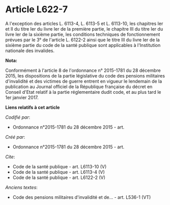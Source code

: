 # Article L622-7

A l'exception des articles L. 6113-4, L. 6113-5 et L. 6113-10, les chapitres Ier et II du titre Ier du livre Ier de la
première partie, le chapitre III du titre Ier du livre Ier de la sixième partie, les conditions techniques de fonctionnement
prévues par le 3° de l'article L. 6122-2 ainsi que le titre III du livre Ier de la sixième partie du code de la santé
publique sont applicables à l'Institution nationale des invalides.

**Nota:**

Conformément à l'article 8 de l'ordonnance n° 2015-1781 du 28 décembre 2015, les dispositions de la partie législative du
code des pensions militaires d'invalidité et des victimes de guerre entrent en vigueur le lendemain de la publication au
Journal officiel de la République française du décret en Conseil d'Etat relatif à la partie réglementaire dudit code, et au
plus tard le 1er janvier 2017.

**Liens relatifs à cet article**

_Codifié par_:

  - Ordonnance n°2015-1781 du 28 décembre 2015 - art.

_Créé par_:

  - Ordonnance n°2015-1781 du 28 décembre 2015 - art.

_Cite_:

  - Code de la santé publique - art. L6113-10 (V)
  - Code de la santé publique - art. L6113-4 (V)
  - Code de la santé publique - art. L6122-2 (V)

_Anciens textes_:

  - Code des pensions militaires d'invalidité et de... - art. L536-1 (VT)
